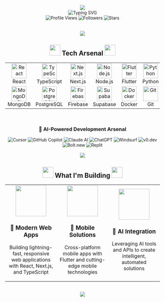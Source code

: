 <div align="center">
  <img src="https://capsule-render.vercel.app/api?type=waving&color=gradient&customColorList=12&height=200&section=header&text=UFUK%20ÖZEN&fontSize=90&fontColor=fff&animation=fadeIn&fontAlignY=65" />
</div>

<div align="center">
  <img src="https://readme-typing-svg.herokuapp.com?font=JetBrains+Mono&size=35&duration=2000&pause=500&color=00D9FF&center=true&vCenter=true&multiline=true&width=800&height=100&lines=%F0%9F%9A%80+Building+the+Future+with+Code;%F0%9F%A4%96+AI-Powered+Development;%F0%9F%8C%90+Modern+Web+%26+Mobile+Solutions" alt="Typing SVG" />
</div>

<div align="center">
  <img src="https://komarev.com/ghpvc/?username=ufukozen&color=00d9ff&style=for-the-badge&label=PROFILE+VIEWS" alt="Profile Views" />
  <img src="https://img.shields.io/github/followers/ufukozen?color=00d9ff&style=for-the-badge&label=FOLLOWERS" alt="Followers" />
  <img src="https://img.shields.io/github/stars/ufukozen?color=00d9ff&style=for-the-badge&label=STARS" alt="Stars" />
</div>

<br/>





<br/>

<div align="center">
  <img src="https://capsule-render.vercel.app/api?type=rect&color=gradient&customColorList=12&height=2&section=header&text=&fontSize=0" />
</div>

<h2 align="center">
  <img src="https://media.giphy.com/media/iY8CRBdQXODJSCERIr/giphy.gif" width="35">
  <b>Tech Arsenal</b>
  <img src="https://media.giphy.com/media/iY8CRBdQXODJSCERIr/giphy.gif" width="35">
</h2>

<div align="center">
  <table>
    <tr>
      <td align="center" width="96">
        <img src="https://skillicons.dev/icons?i=react" width="48" height="48" alt="React" />
        <br>React
      </td>
      <td align="center" width="96">
        <img src="https://skillicons.dev/icons?i=typescript" width="48" height="48" alt="TypeScript" />
        <br>TypeScript
      </td>
      <td align="center" width="96">
        <img src="https://skillicons.dev/icons?i=nextjs" width="48" height="48" alt="Next.js" />
        <br>Next.js
      </td>
      <td align="center" width="96">
        <img src="https://skillicons.dev/icons?i=nodejs" width="48" height="48" alt="Node.js" />
        <br>Node.js
      </td>
      <td align="center" width="96">
        <img src="https://skillicons.dev/icons?i=flutter" width="48" height="48" alt="Flutter" />
        <br>Flutter
      </td>
      <td align="center" width="96">
        <img src="https://skillicons.dev/icons?i=python" width="48" height="48" alt="Python" />
        <br>Python
      </td>
      <td align="center" width="96">
        <img src="https://skillicons.dev/icons?i=tailwind" width="48" height="48" alt="Tailwind" />
        <br>Tailwind
      </td>
      <td align="center" width="96">
        <img src="https://skillicons.dev/icons?i=vue" width="48" height="48" alt="Vue.js" />
        <br>Vue.js
      </td>
    </tr>
    <tr>
      <td align="center" width="96">
        <img src="https://skillicons.dev/icons?i=mongodb" width="48" height="48" alt="MongoDB" />
        <br>MongoDB
      </td>
      <td align="center" width="96">
        <img src="https://skillicons.dev/icons?i=postgresql" width="48" height="48" alt="PostgreSQL" />
        <br>PostgreSQL
      </td>
      <td align="center" width="96">
        <img src="https://skillicons.dev/icons?i=firebase" width="48" height="48" alt="Firebase" />
        <br>Firebase
      </td>
      <td align="center" width="96">
        <img src="https://skillicons.dev/icons?i=supabase" width="48" height="48" alt="Supabase" />
        <br>Supabase
      </td>
      <td align="center" width="96">
        <img src="https://skillicons.dev/icons?i=docker" width="48" height="48" alt="Docker" />
        <br>Docker
      </td>
      <td align="center" width="96">
        <img src="https://skillicons.dev/icons?i=git" width="48" height="48" alt="Git" />
        <br>Git
      </td>
      <td align="center" width="96">
        <img src="https://skillicons.dev/icons?i=figma" width="48" height="48" alt="Figma" />
        <br>Figma
      </td>
      <td align="center" width="96">
        <img src="https://skillicons.dev/icons?i=threejs" width="48" height="48" alt="Three.js" />
        <br>Three.js
      </td>
    </tr>
  </table>
</div>

<br/>

<div align="center">
  <h3>🤖 AI-Powered Development Arsenal</h3>
  <img src="https://img.shields.io/badge/Cursor-000000?style=for-the-badge&logo=cursor&logoColor=white" alt="Cursor" />
  <img src="https://img.shields.io/badge/GitHub_Copilot-000000?style=for-the-badge&logo=github&logoColor=white" alt="GitHub Copilot" />
  <img src="https://img.shields.io/badge/Claude_AI-FF6B35?style=for-the-badge&logo=anthropic&logoColor=white" alt="Claude AI" />
  <img src="https://img.shields.io/badge/ChatGPT-74aa9c?style=for-the-badge&logo=openai&logoColor=white" alt="ChatGPT" />
  <img src="https://img.shields.io/badge/Windsurf-0066CC?style=for-the-badge&logo=windsurf&logoColor=white" alt="Windsurf" />
  <img src="https://img.shields.io/badge/v0.dev-000000?style=for-the-badge&logo=vercel&logoColor=white" alt="v0.dev" />
  <img src="https://img.shields.io/badge/Bolt.new-FF6B35?style=for-the-badge&logo=stackblitz&logoColor=white" alt="Bolt.new" />
  <img src="https://img.shields.io/badge/Replit-667881?style=for-the-badge&logo=replit&logoColor=white" alt="Replit" />
</div>







<br/>

<div align="center">
  <img src="https://capsule-render.vercel.app/api?type=rect&color=gradient&customColorList=12&height=2&section=header&text=&fontSize=0" />
</div>

<h2 align="center">
  <img src="https://media.giphy.com/media/WUlplcMpOCEmTGBtBW/giphy.gif" width="35">
  <b>What I'm Building</b>
  <img src="https://media.giphy.com/media/WUlplcMpOCEmTGBtBW/giphy.gif" width="35">
</h2>

<div align="center">
  <table>
    <tr>
      <td align="center" width="300">
        <img src="https://media.giphy.com/media/SWoSkN6DxTszqIKEqv/giphy.gif" width="100">
        <h3>🚀 Modern Web Apps</h3>
        <p>Building lightning-fast, responsive web applications with React, Next.js, and TypeScript</p>
      </td>
      <td align="center" width="300">
        <img src="https://media.giphy.com/media/fsEaZldNC8A1PJ3mwp/giphy.gif" width="100">
        <h3>📱 Mobile Solutions</h3>
        <p>Cross-platform mobile apps with Flutter and cutting-edge mobile technologies</p>
      </td>
      <td align="center" width="300">
        <img src="https://media.giphy.com/media/l46Cy1rHbQ92uuLXa/giphy.gif" width="100">
        <h3>🤖 AI Integration</h3>
        <p>Leveraging AI tools and APIs to create intelligent, automated solutions</p>
      </td>
    </tr>
  </table>
</div>

<br/>

<div align="center">
  <img src="https://capsule-render.vercel.app/api?type=waving&color=gradient&customColorList=12&height=100&section=footer" />
</div>
